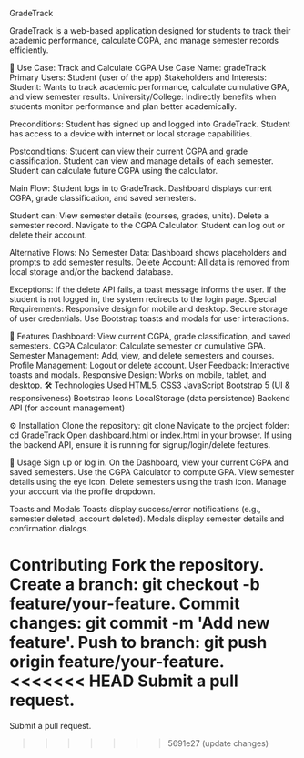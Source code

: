 GradeTrack

GradeTrack is a web-based application designed for students to track their academic performance, calculate CGPA, and manage semester records efficiently.

📖 Use Case: Track and Calculate CGPA
Use Case Name: gradeTrack
Primary Users: Student (user of the app)
Stakeholders and Interests:
Student: Wants to track academic performance, calculate cumulative GPA, and view semester results.
University/College: Indirectly benefits when students monitor performance and plan better academically.

Preconditions:
Student has signed up and logged into GradeTrack.
Student has access to a device with internet or local storage capabilities.

Postconditions:
Student can view their current CGPA and grade classification.
Student can view and manage details of each semester.
Student can calculate future CGPA using the calculator.

Main Flow:
Student logs in to GradeTrack.
Dashboard displays current CGPA, grade classification, and saved semesters.

Student can:
View semester details (courses, grades, units).
Delete a semester record.
Navigate to the CGPA Calculator.
Student can log out or delete their account.

Alternative Flows:
No Semester Data: Dashboard shows placeholders and prompts to add semester results.
Delete Account: All data is removed from local storage and/or the backend database.

Exceptions:
If the delete API fails, a toast message informs the user.
If the student is not logged in, the system redirects to the login page.
Special Requirements:
Responsive design for mobile and desktop.
Secure storage of user credentials.
Use Bootstrap toasts and modals for user interactions.

🚀 Features
Dashboard: View current CGPA, grade classification, and saved semesters.
CGPA Calculator: Calculate semester or cumulative GPA.
Semester Management: Add, view, and delete semesters and courses.
Profile Management: Logout or delete account.
User Feedback: Interactive toasts and modals.
Responsive Design: Works on mobile, tablet, and desktop.
🛠 Technologies Used
HTML5, CSS3
JavaScript 
Bootstrap 5 (UI & responsiveness)
Bootstrap Icons
LocalStorage (data persistence)
Backend API (for account management)

⚙️ Installation
Clone the repository:
git clone 
Navigate to the project folder:
cd GradeTrack
Open dashboard.html or index.html in your browser.
If using the backend API, ensure it is running for signup/login/delete features.

📌 Usage
Sign up or log in.
On the Dashboard, view your current CGPA and saved semesters.
Use the CGPA Calculator to compute GPA.
View semester details using the eye icon.
Delete semesters using the trash icon.
Manage your account via the profile dropdown.

Toasts and Modals
Toasts display success/error notifications (e.g., semester deleted, account deleted).
Modals display semester details and confirmation dialogs.

Contributing
Fork the repository.
Create a branch: git checkout -b feature/your-feature.
Commit changes: git commit -m 'Add new feature'.
Push to branch: git push origin feature/your-feature.
<<<<<<< HEAD
Submit a pull request.
=======
Submit a pull request.
>>>>>>> 5691e27 (update changes)
